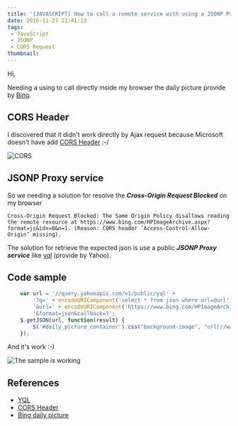 ```yaml
---
title: '[JAVASCRIPT] How to call a remote service with using a JSONP Proxy'
date: 2016-11-27 21:41:13
tags: 
 - JavaScript
 - JSONP
 - CORS Request
thumbnail: 
---
```


Hi,

Needing a using to call directly inside my browser the daily picture provide by [Bing](https://www.bing.com/HPImageArchive.aspx?format=js&idx=0&n=1).

## CORS Header
I discovered that it didn't work directly by Ajax request because Microsoft doesn't have add [CORS Header](https://www.html5rocks.com/en/tutorials/cors/) :-/

![CORS](/images/JavaScript-How-to-call-a-remote-service-with-using-a-JSONP-Proxy-1.png "The CORS error")

## JSONP Proxy service

So we needing a solution for resolve the _**Cross-Origin Request Blocked**_ on my browser

```
Cross-Origin Request Blocked: The Same Origin Policy disallows reading the remote resource at https://www.bing.com/HPImageArchive.aspx?format=js&idx=0&n=1. (Reason: CORS header ‘Access-Control-Allow-Origin’ missing).
```

The solution for retrieve the expected json is use a public _**JSONP Proxy service**_ like [yql](https://developer.yahoo.com/yql/) (provide by Yahoo).

## Code sample
```javascript
    var url = '//query.yahooapis.com/v1/public/yql' + 
        '?q=' + encodeURIComponent('select * from json where url=@url') +
        '&url=' + encodeURIComponent('https://www.bing.com/HPImageArchive.aspx?format=js&idx=0&n=1') +
        '&format=json&callback=?';
    $.getJSON(url, function(result) {
        $('#daily_picture_container').css("background-image", "url(//www.bing.com" + result.query.results.json.images.url + ")");
    });
```

And it's work :-)

![The sample is working](/images/JavaScript-How-to-call-a-remote-service-with-using-a-JSONP-Proxy-2.png "The sample work's :-)")

## References
- [YQL](https://developer.yahoo.com/yql/)
- [CORS Header](https://www.html5rocks.com/en/tutorials/cors/) 
- [Bing daily picture](https://www.bing.com/HPImageArchive.aspx?format=js&idx=0&n=1)